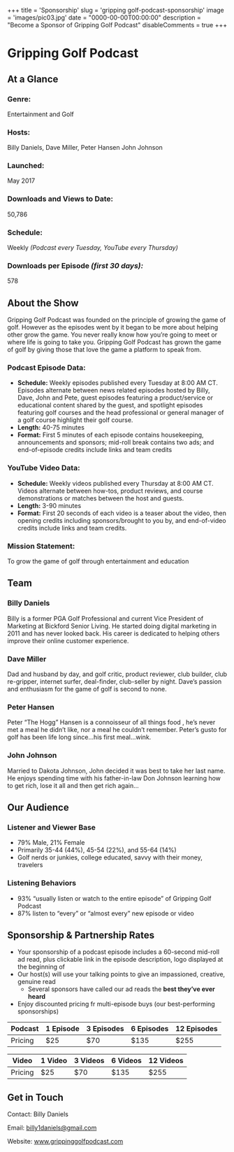 +++
title = 'Sponsorship'
slug = 'gripping golf-podcast-sponsorship'
image = 'images/pic03.jpg'
date = "0000-00-00T00:00:00"
description = "Become a Sponsor of Gripping Golf Podcast"
disableComments = true
+++


# Gripping Golf Podcast

## At a Glance

### Genre:

Entertainment and Golf

### Hosts:

Billy Daniels, Dave Miller, Peter Hansen John Johnson

### Launched:

May 2017

### Downloads and Views to Date:

50,786

### Schedule:

Weekly *(Podcast every Tuesday, YouTube every Thursday)*

### Downloads per Episode *(first 30 days):*

578

## About the Show

Gripping Golf Podcast was founded on the principle of growing the game of golf. However as the episodes went by it began to be more about helping other grow the game. You never really know how you’re going to meet or where life is going to take you. Gripping Golf Podcast has grown the game of golf by giving those that love the game a platform to speak from.

### Podcast Episode Data:

- **Schedule:** Weekly episodes published every Tuesday at 8:00 AM CT. Episodes alternate between news related episodes hosted by Billy, Dave, John and Pete, guest episodes featuring a product/service or educational content shared by the guest, and spotlight episodes featuring golf courses and the head professional or general manager of a golf course highlight their golf course.
- **Length:** 40-75 minutes
- **Format:** First 5 minutes of each episode contains housekeeping, announcements and sponsors; mid-roll break contains two ads; and end-of-episode credits include links and team credits

### YouTube Video Data:

- **Schedule:** Weekly videos published every Thursday at 8:00 AM CT. Videos alternate between how-tos, product reviews, and course demonstrations or matches between the host and guests.
- **Length:** 3-90 minutes
- **Format:** First 20 seconds of each video is a teaser about the video, then opening credits including sponsors/brought to you by, and end-of-video credits include links and team credits.

### Mission Statement:

To grow the game of golf through entertainment and education

## Team

### Billy Daniels

Billy is a former PGA Golf Professional and current Vice President of Marketing at Bickford Senior Living. He started doing digital marketing in 2011 and has never looked back. His career is dedicated to helping others improve their online customer experience.

### Dave Miller

Dad and husband by day, and golf critic, product reviewer, club builder, club re-gripper, internet surfer, deal-finder, club-seller by night. Dave’s passion and enthusiasm for the game of golf is second to none. 

### Peter Hansen

Peter “The Hogg” Hansen is a connoisseur of all things food , he’s never met a meal he didn’t like, nor a meal he couldn’t remember. Peter’s gusto for golf has been life long since...his first meal...wink.

### John Johnson

Married to Dakota Johnson, John decided it was best to take her last name. He enjoys spending time with his father-in-law Don Johnson learning how to get rich, lose it all and then get rich again...

## Our Audience

### Listener and Viewer Base

- 79% Male, 21% Female
- Primarily 35-44 (44%), 45-54 (22%), and 55-64 (14%)
- Golf nerds or junkies, college educated, savvy with their money, travelers

### Listening Behaviors

- 93% “usually listen or watch to the entire episode” of Gripping Golf Podcast
- 87% listen to “every” or “almost every” new episode or video

## Sponsorship & Partnership Rates

- Your sponsorship of a podcast episode includes a 60-second mid-roll ad read, plus clickable link in the episode description, logo displayed at the beginning of
- Our host(s) will use your talking points to give an impassioned, creative, genuine read
    - Several sponsors have called our ad reads the **best they’ve ever heard**
- Enjoy discounted pricing fr multi-episode buys (our best-performing sponsorships)

| Podcast | 1 Episode | 3 Episodes | 6 Episodes | 12 Episodes |
| --- | --- | --- | --- | --- |
| Pricing | $25 | $70 | $135 | $255 |

| Video | 1 Video | 3 Videos | 6 Videos | 12 Videos |
| --- | --- | --- | --- | --- |
| Pricing | $25 | $70 | $135 | $255 |

## Get in Touch

Contact: Billy Daniels

Email: billy1daniels@gmail.com

Website: www.grippinggolfpodcast.com

